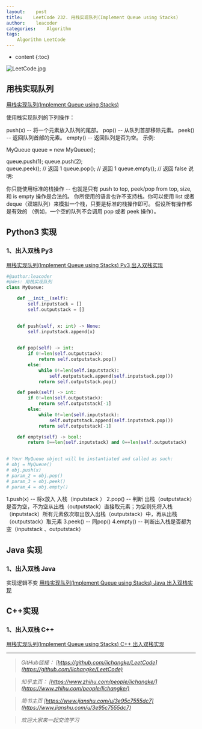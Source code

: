 ```yaml
---
layout:    post
title:    LeetCode 232. 用栈实现队列(Implement Queue using Stacks)
author:    leacoder
categories:    Algorithm 
tags:
    Algorithm LeetCode
---
```


* content
{:toc}


![LeetCode.jpg](https://upload-images.jianshu.io/upload_images/16846478-86ba6be3f8a7c9df.jpg?imageMogr2/auto-orient/strip%7CimageView2/2/w/1240)


## 用栈实现队列

[用栈实现队列(Implement Queue using Stacks)](https://leetcode-cn.com/problems/implement-queue-using-stacks/)

使用栈实现队列的下列操作：

push(x) -- 将一个元素放入队列的尾部。
pop() -- 从队列首部移除元素。
peek() -- 返回队列首部的元素。
empty() -- 返回队列是否为空。
示例:

MyQueue queue = new MyQueue();

queue.push(1);
queue.push(2);  
queue.peek();  // 返回 1
queue.pop();   // 返回 1
queue.empty(); // 返回 false
说明:

你只能使用标准的栈操作 -- 也就是只有 push to top, peek/pop from top, size, 和 is empty 操作是合法的。
你所使用的语言也许不支持栈。你可以使用 list 或者 deque（双端队列）来模拟一个栈，只要是标准的栈操作即可。
假设所有操作都是有效的 （例如，一个空的队列不会调用 pop 或者 peek 操作）。

## Python3 实现

### 1、出入双栈 Py3

[用栈实现队列(Implement Queue using Stacks) Py3 出入双栈实现](https://github.com/lichangke/LeetCode/blob/master/232.%20Implement%20Queue%20using%20Stacks/ImplementQueueusingStacks.py)
``` python
#@author:leacoder
#@des: 用栈实现队列
class MyQueue:

    def __init__(self):
        self.inputstack = []
        self.outputstack = []
        

    def push(self, x: int) -> None:
        self.inputstack.append(x)
        

    def pop(self) -> int:
        if 0!=len(self.outputstack):
            return self.outputstack.pop()
        else:
            while 0!=len(self.inputstack):     
                self.outputstack.append(self.inputstack.pop())      
            return self.outputstack.pop()        

    def peek(self) -> int:
        if 0!=len(self.outputstack):
            return self.outputstack[-1]
        else:
            while 0!=len(self.inputstack):
                self.outputstack.append(self.inputstack.pop())
            return self.outputstack[-1]

    def empty(self) -> bool:
        return 0==len(self.inputstack) and 0==len(self.outputstack)
        

# Your MyQueue object will be instantiated and called as such:
# obj = MyQueue()
# obj.push(x)
# param_2 = obj.pop()
# param_3 = obj.peek()
# param_4 = obj.empty()
```
1.push(x) -- 将x放入 入栈（inputstack ）
2.pop() --  判断 出栈（outputstack）是否为空，不为空从出栈（outputstack）直接取元素；为空则先将入栈（inputstack）所有元素依次取出放入出栈（outputstack）中，再从出栈（outputstack）取元素
3.peek() -- 同pop()
4.empty() -- 判断出入栈是否都为空（inputstack 、outputstack）

## Java 实现

### 1、出入双栈 Java

实现逻辑不变
[用栈实现队列(Implement Queue using Stacks) Java  出入双栈实现](https://github.com/lichangke/LeetCode/blob/master/232.%20Implement%20Queue%20using%20Stacks/ImplementQueueusingStacks.java)

## C++实现

### 1、出入双栈 C++

[用栈实现队列(Implement Queue using Stacks) C++  出入双栈实现](https://github.com/lichangke/LeetCode/blob/master/232.%20Implement%20Queue%20using%20Stacks/ImplementQueueusingStacks.cpp)

----
>*GitHub链接：*
>*[https://github.com/lichangke/LeetCode](https://github.com/lichangke/LeetCode)*

>*知乎主页：*
>*[https://www.zhihu.com/people/lichangke/](https://www.zhihu.com/people/lichangke/)*

>*简书主页*
>*[https://www.jianshu.com/u/3e95c7555dc7](https://www.jianshu.com/u/3e95c7555dc7)*

>*欢迎大家来一起交流学习*